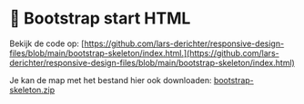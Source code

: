 # 📘 Bootstrap start HTML

Bekijk de code op: [https://github.com/lars-derichter/responsive-design-files/blob/main/bootstrap-skeleton/index.html.](https://github.com/lars-derichter/responsive-design-files/blob/main/bootstrap-skeleton/index.html)

Je kan de map met het bestand hier ook downloaden: [bootstrap-skeleton.zip](bootstrap-skeleton.zip)
